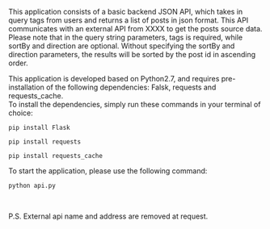 This application consists of a basic backend JSON API, which takes in query tags from users and returns a list of posts in json format. This API communicates with an external API from XXXX to get the posts source data. Please note that in the query string parameters, tags is required, while sortBy and direction are optional. Without specifying the sortBy and direction parameters, the results will be sorted by the post id in ascending order.<br />


This application is developed based on Python2.7, and requires pre-installation of the following dependencies: Falsk, requests and requests_cache.  
To install the dependencies, simply run these commands in your terminal of choice:  
<pre><code>pip install Flask</code></pre>  
<pre><code>pip install requests</code></pre>
<pre><code>pip install requests_cache</code></pre>

To start the application, please use the following command:  
<pre><code>python api.py</code></pre><br />

P.S. External api name and address are removed at request.
